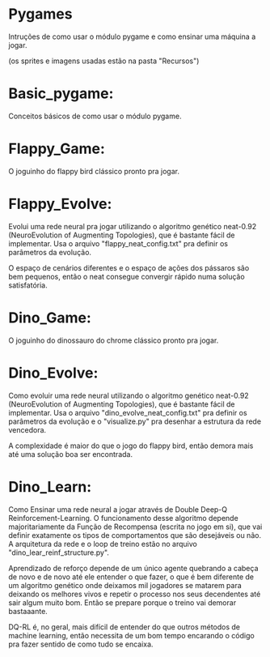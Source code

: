 # Pygames
Intruções de como usar o módulo pygame e como ensinar uma máquina a jogar.

(os sprites e imagens usadas estão na pasta "Recursos")

# Basic_pygame:
Conceitos básicos de como usar o módulo pygame.

# Flappy_Game:
O joguinho do flappy bird clássico pronto pra jogar.

# Flappy_Evolve:
Evolui uma rede neural pra jogar utilizando o algoritmo genético neat-0.92 (NeuroEvolution of Augmenting Topologies), que é bastante fácil de implementar. Usa o arquivo "flappy_neat_config.txt" pra definir os parâmetros da evolução.

O espaço de cenários diferentes e o espaço de ações dos pássaros são bem pequenos, então o neat consegue convergir rápido numa solução satisfatória.

# Dino_Game:
O joguinho do dinossauro do chrome clássico pronto pra jogar.

# Dino_Evolve:
Como evoluir uma rede neural utilizando o algoritmo genético neat-0.92 (NeuroEvolution of Augmenting Topologies), que é bastante fácil de implementar. Usa o arquivo "dino_evolve_neat_config.txt" pra definir os parâmetros da evolução e o "visualize.py" pra desenhar a estrutura da rede vencedora.

A complexidade é maior do que o jogo do flappy bird, então demora mais até uma solução boa ser encontrada.

# Dino_Learn:
Como Ensinar uma rede neural a jogar através de Double Deep-Q Reinforcement-Learning. O funcionamento desse algoritmo depende majoritariamente da Função de Recompensa (escrita no jogo em si), que vai definir exatamente os tipos de comportamentos que são desejáveis ou não. A arquitetura da rede e o loop de treino estão no arquivo "dino_lear_reinf_structure.py". 

Aprendizado de reforço depende de um único agente quebrando a cabeça de novo e de novo até ele entender o que fazer, o que é bem diferente de um algoritmo genético onde deixamos mil jogadores se matarem para  deixando os melhores vivos e repetir o processo nos seus decendentes até sair algum muito bom. Então se prepare porque o treino vai demorar bastaaante.

DQ-RL é, no geral, mais difícil de entender do que outros métodos de machine learning, então necessita de um bom tempo encarando o código pra fazer sentido de como tudo se encaixa.
 
